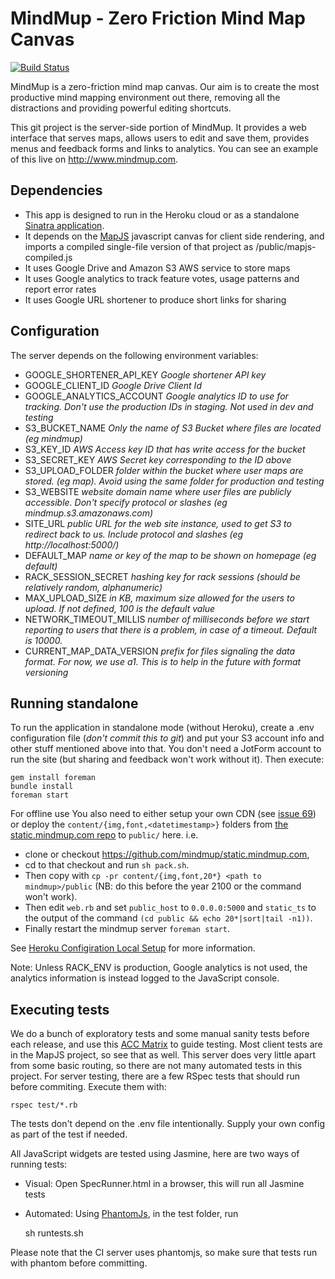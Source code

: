 MindMup - Zero Friction Mind Map Canvas
=======================================

[![Build Status](https://api.travis-ci.org/mindmup/mindmup.png)](http://travis-ci.org/mindmup/mindmup)

MindMup is a zero-friction mind map canvas. Our aim is to create the most productive mind mapping environment out there, removing
all the distractions and providing powerful editing shortcuts.

This git project is the server-side portion of MindMup. It provides a web interface that serves maps, allows users to edit and save them,
provides menus and feedback forms and links to analytics. You can see an example of this live on http://www.mindmup.com.

Dependencies
-------------

- This app is designed to run in the Heroku cloud or as a standalone [Sinatra application](https://github.com/sinatra/sinatra/).
- It depends on the [MapJS](http://github.com/mindmup/mapjs) javascript canvas for client side rendering, and imports a compiled
single-file version of that project as /public/mapjs-compiled.js
- It uses Google Drive and Amazon S3 AWS service to store maps
- It uses Google analytics to track feature votes, usage patterns and report error rates
- It uses Google URL shortener to produce short links for sharing

Configuration
-------------

The server depends on the following environment variables:
- GOOGLE_SHORTENER_API_KEY _Google shortener API key_
- GOOGLE_CLIENT_ID _Google Drive Client Id_
- GOOGLE_ANALYTICS_ACCOUNT _Google analytics ID to use for tracking. Don't use the production IDs in staging. Not used in dev and testing_
- S3_BUCKET_NAME _Only the name of S3 Bucket where files are located (eg mindmup)_
- S3_KEY_ID _AWS Access key ID that has write access for the bucket_
- S3_SECRET_KEY _AWS Secret key corresponding to the ID above_
- S3_UPLOAD_FOLDER _folder within the bucket where user maps are stored. (eg map). Avoid using the same folder for production and testing_
- S3_WEBSITE _website domain name where user files are publicly accessible. Don't specify protocol or slashes (eg mindmup.s3.amazonaws.com)_
- SITE_URL _public URL for the web site instance, used to get S3 to redirect back to us. Include protocol and slashes (eg http://localhost:5000/)_
- DEFAULT_MAP _name or key of the map to be shown on homepage (eg default)_
- RACK_SESSION_SECRET _hashing key for rack sessions (should be relatively random, alphanumeric)_
- MAX_UPLOAD_SIZE _in KB, maximum size allowed for the users to upload. If not defined, 100 is the default value_
- NETWORK_TIMEOUT_MILLIS _number of milliseconds before we start reporting to users that there is a problem, in case of a timeout. Default is 10000._
- CURRENT_MAP_DATA_VERSION _prefix for files signaling the data format. For now, we use a1. This is to help in the future with format versioning_

Running standalone
------------------

To run the application in standalone mode (without Heroku), create a .env configuration file (_don't commit this to git_) and put your S3 account info
and other stuff mentioned above into that. You don't need a JotForm account to run the site (but sharing and feedback won't work without it). Then
execute:


    gem install foreman
    bundle install
    foreman start

For offline use You also need to either setup your own CDN (see [issue 69](https://github.com/mindmup/mindmup/issues/69)) or deploy the ```content/{img,font,<datetimestamp>}``` folders from [the static.mindmup.com repo](https://github.com/mindmup/static.mindmup.com) to ```public/``` here. i.e. 
* clone or checkout https://github.com/mindmup/static.mindmup.com,
* cd to that checkout and run ```sh pack.sh```. 
* Then copy with ```cp -pr content/{img,font,20*} <path to mindmup>/public``` (NB: do this before the year 2100 or the command won't work).
* Then edit ```web.rb``` and set ```public_host``` to ```0.0.0.0:5000``` and ```static_ts``` to the output of the command ```(cd public && echo 20*|sort|tail -n1))```.
* Finally restart the mindmup server ```foreman start```.

See [Heroku Configiration Local Setup](https://devcenter.heroku.com/articles/config-vars#local-setup) for more information.

Note: Unless RACK_ENV is production, Google analytics is not used, the analytics information is instead logged to the JavaScript console.

Executing tests
---------------

We do a bunch of exploratory tests and some manual sanity tests before each release,
and use this [ACC Matrix](https://github.com/mindmup/mindmup/wiki/Attribute%2C-Component%2C-Capability-matrix) to guide testing. Most client tests
are in the MapJS project, so see that as well. This server does very little apart from some basic routing, so there are not many automated tests
in this project. For server testing, there are a few RSpec tests that should run before commiting. Execute them with:

    rspec test/*.rb

The tests don't depend on the .env file intentionally. Supply your own config as part of the test if needed.

All JavaScript widgets are tested using Jasmine, here are two ways of running tests:

- Visual: Open SpecRunner.html in a browser, this will run all Jasmine tests

- Automated: Using [PhantomJs](phantomjs.org), in the test folder, run

    sh runtests.sh

Please note that the CI server uses phantomjs, so make sure that tests run with phantom before committing.

